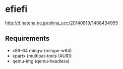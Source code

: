 # efiefi

http://d.hatena.ne.jp/shina_ecc/20140819/1408434995

## Requirements
- x86-64 mingw (mingw-w64)
- kpartx (multipat-tools (AUR))
- qemu-img (qemu-headless)
